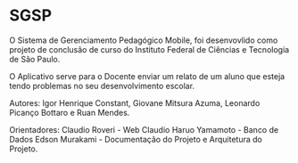 # SGSP

O Sistema de Gerenciamento Pedagógico Mobile, foi desenvovlido como projeto de conclusão de curso do
Instituto Federal de Ciências e Tecnologia de São Paulo.

O Aplicativo serve para o Docente enviar um relato de um aluno que esteja tendo problemas no seu desenvolvimento escolar.

Autores: Igor Henrique Constant, Giovane Mitsura Azuma, Leonardo Picanço Bottaro e Ruan Mendes.



Orientadores: Claudio Roveri - Web
Claudio Haruo Yamamoto - Banco de Dados
Edson Murakami - Documentação do Projeto e Arquitetura do Projeto.
